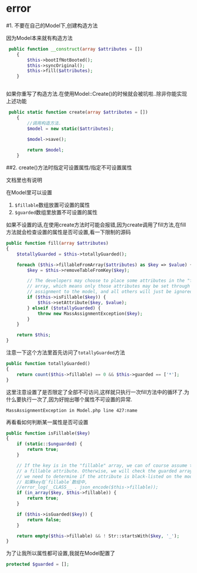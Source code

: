 # error

#1. 不要在自己的Model下,创建构造方法

因为Model本来就有构造方法

```php
 public function __construct(array $attributes = [])
    {
        $this->bootIfNotBooted();
        $this->syncOriginal();
        $this->fill($attributes);
    }
    
```

如果你重写了构造方法.在使用Model::Create()的时候就会被坑啦..除非你能实现上述功能

```php
 public static function create(array $attributes = [])
    {
        //调用构造方法.
        $model = new static($attributes);
        
        $model->save();

        return $model;
    }
```

##2. create()方法时指定可设置属性/指定不可设置属性

文档里也有说明

在Model里可以设置

1. `$fillable`数组放置可设置的属性
2. `$guarded`数组里放置不可设置的属性

如果不设置的话,在使用create方法时可能会报错,因为create调用了fill方法,在fill方法就会检查设置的属性是否可设置,看一下限制的源码

```php
public function fill(array $attributes)
{
    $totallyGuarded = $this->totallyGuarded();

    foreach ($this->fillableFromArray($attributes) as $key => $value) {
        $key = $this->removeTableFromKey($key);

        // The developers may choose to place some attributes in the "fillable"
        // array, which means only those attributes may be set through mass
        // assignment to the model, and all others will just be ignored.
        if ($this->isFillable($key)) {
            $this->setAttribute($key, $value);
        } elseif ($totallyGuarded) {
            throw new MassAssignmentException($key);
        }
    }

    return $this;
}
```
注意一下这个方法里首先访问了`totallyGuarded`方法

```php
public function totallyGuarded()
{
    return count($this->fillable) == 0 && $this->guarded == ['*'];
}
```
这里注意设置了是否限定了全部不可访问,这样就只执行一次fill方法中的循环了.为什么要执行一次了,因为好抛出哪个属性不可设置的异常.

    MassAssignmentException in Model.php line 427:name

再看看如何判断某一属性是否可设置

```php
public function isFillable($key)
{
    if (static::$unguarded) {
        return true;
    }

    // If the key is in the "fillable" array, we can of course assume that it's
    // a fillable attribute. Otherwise, we will check the guarded array when
    // we need to determine if the attribute is black-listed on the model.
    // 如果key在`fillable`数组中,
    //error_log(__CLASS__ . json_encode($this->fillable));
    if (in_array($key, $this->fillable)) {
        return true;
    }

    if ($this->isGuarded($key)) {
        return false;
    }

    return empty($this->fillable) && ! Str::startsWith($key, '_');
}

```
为了让我所以属性都可设置,我就在Model配置了

```php
protected $guarded = [];
```
